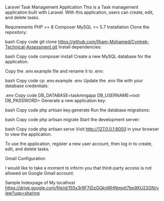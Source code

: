 Laravel Task Management Application
This is a Task management application built with Laravel. With this application, users can create, edit, and delete tasks.

Requirements
PHP >= 8
Composer
MySQL >= 5.7
Installation
Clone the repository:

bash
Copy code
git clone https://github.com/Ilham-Mohamed/Cyntrek-Technical-Assessment.git
Install dependencies:

bash
Copy code
composer install
Create a new MySQL database for the application.

Copy the .env.example file and rename it to .env:

bash
Copy code
cp .env.example .env
Update the .env file with your database credentials:

.env
Copy code
DB_DATABASE=taskmngapp
DB_USERNAME=root
DB_PASSWORD=
Generate a new application key:

bash
Copy code
php artisan key:generate
Run the database migrations:

bash
Copy code
php artisan migrate
Start the development server:

bash
Copy code
php artisan serve
Visit http://127.0.0.1:8000 in your browser to view the application.


To use the application, register a new user account, then log in to create, edit, and delete tasks.

Gmail Configuration

I would like to take a moment to inform you that third-party access is not allowed on Google Gmail account.

Sample Indexpage of My localhost
https://drive.google.com/file/d/155x3r9F7iDzGGknWHNmptt7bp9XU22GN/view?usp=sharing
